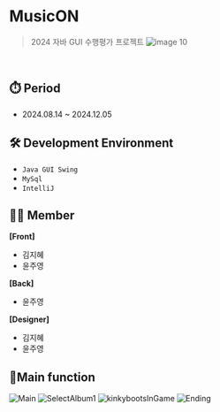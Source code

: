 # MusicON
> 2024 자바 GUI 수행평가 프로젝트
![image 10](https://github.com/user-attachments/assets/f4952690-7353-4c08-9bd7-9c8485d39fbd)

<br>

## ⏱️ Period
- 2024.08.14 ~ 2024.12.05

## 🛠️ Development Environment
- `Java GUI Swing`
- `MySql`
- `IntelliJ`

## 🧑‍💻 Member
<b>[Front]</b>
- 김지혜
- 윤주영
  
<b>[Back]</b>
- 윤주영

<b>[Designer]</b>
- 김지혜
- 윤주영

## 📍Main function
![Main](https://github.com/user-attachments/assets/29fbf911-4c43-42fe-95e3-5b2719a91f21)
![SelectAlbum1](https://github.com/user-attachments/assets/7d474f6f-2e3b-4794-93c8-717eada1f0d0)
![kinkybootsInGame](https://github.com/user-attachments/assets/64e69a1f-0c40-44d6-a80f-0a7e9ad7d77a)
![Ending](https://github.com/user-attachments/assets/0cf6875f-0abc-4ae7-b1f8-2781aba1813d)
